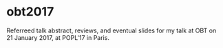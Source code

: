 # obt2017

Referreed talk abstract, reviews, and eventual slides for my talk at OBT on 21 January 2017, at POPL'17 in Paris.
